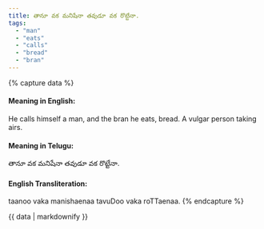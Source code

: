 ```yaml
---
title: తానూ వక మనిషేనా తవుడూ వక రొట్టేనా.
tags:
  - "man"
  - "eats"
  - "calls"
  - "bread"
  - "bran"
---
```


{% capture data %}
#### Meaning in English:
He calls himself a man, and the bran he eats, bread.
A vulgar person taking airs.

#### Meaning in Telugu:
తానూ వక మనిషేనా తవుడూ వక రొట్టేనా.

#### English Transliteration:
taanoo vaka manishaenaa tavuDoo vaka roTTaenaa.
{% endcapture %}

<div class="notice">{{ data | markdownify }}</div>

